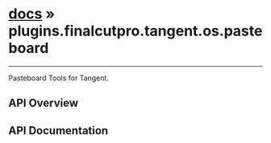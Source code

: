 # [docs](index.md) » plugins.finalcutpro.tangent.os.pasteboard
---

Pasteboard Tools for Tangent.

## API Overview

## API Documentation

